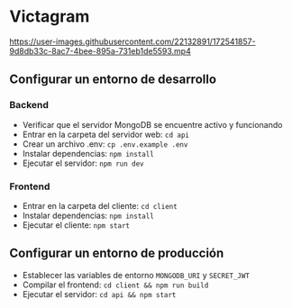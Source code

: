 # Victagram

https://user-images.githubusercontent.com/22132891/172541857-9d8db33c-8ac7-4bee-895a-731eb1de5593.mp4

## Configurar un entorno de desarrollo

### Backend

* Verificar que el servidor MongoDB se encuentre activo y funcionando
* Entrar en la carpeta del servidor web: `cd api`
* Crear un archivo .env: `cp .env.example .env`
* Instalar dependencias: `npm install`
* Ejecutar el servidor: `npm run dev`

### Frontend

* Entrar en la carpeta del cliente: `cd client`
* Instalar dependencias: `npm install`
* Ejecutar el cliente: `npm start`

## Configurar un entorno de producción

* Establecer las variables de entorno `MONGODB_URI` y `SECRET_JWT`
* Compilar el frontend: `cd client && npm run build`
* Ejecutar el servidor: `cd api && npm start`
